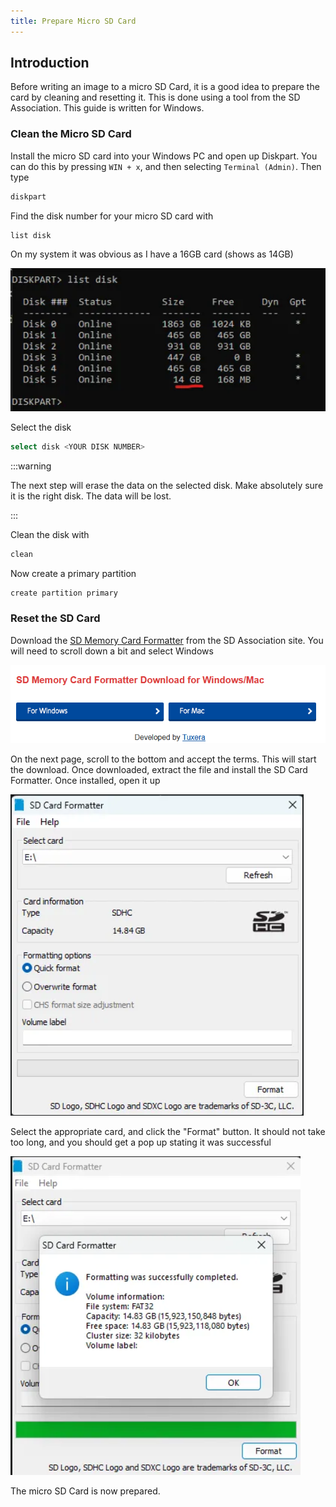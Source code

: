 ```yaml
---
title: Prepare Micro SD Card
---
```


## Introduction
Before writing an image to a micro SD Card, it is a good idea to prepare the card by cleaning and resetting it. This is done using a tool from the SD Association. This guide is written for Windows. 

### Clean the Micro SD Card
Install the micro SD card into your Windows PC and open up Diskpart. You can do this by pressing `WIN + x`, and then selecting `Terminal (Admin)`. Then type
```bash
diskpart
```

Find the disk number for your micro SD card with
```bash
list disk
```

On my system it was obvious as I have a 16GB card (shows as 14GB)

![list-disk](/img/reset-sd-card/list-disk.png)

Select the disk
```bash
select disk <YOUR DISK NUMBER>
```

:::warning

The next step will erase the data on the selected disk. Make absolutely sure it is the right disk. The data will be lost.

:::

Clean the disk with
```bash
clean
```

Now create a primary partition
```bash
create partition primary
```

### Reset the SD Card
Download the [SD Memory Card Formatter](https://www.sdcard.org/downloads/formatter/) from the SD Association site. You will need to scroll down a bit and select Windows

![sd-card-formatter](/img/reset-sd-card/sd-card-formatter.png)

On the next page, scroll to the bottom and accept the terms. This will start the download. Once downloaded, extract the file and install the SD Card Formatter. Once installed, open it up

![sd-card-formatter-open](/img/reset-sd-card/sd-card-formatter-open.png)

Select the appropriate card, and click the "Format" button. It should not take too long, and you should get a pop up stating it was successful

![sd-card-formatter-success](/img/reset-sd-card/sd-card-formatter-success.png)

The micro SD Card is now prepared.